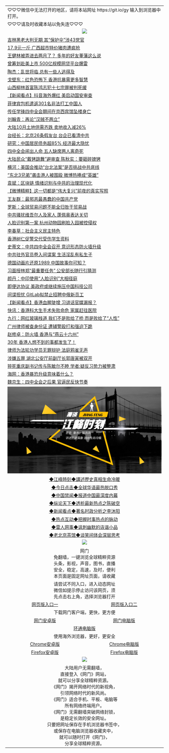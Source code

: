  <table>
<tr>
<td colspan="2" align=left>
♡♡♡微信中无法打开的地区，请将本站网址 https://git.io/gy 输入到浏览器中打开。 
 </td>
</tr>
 <tr>
 <td colspan="2" align=left>
♡♡♡请及时收藏本站以免失连♡♡♡
</td>
 </tr>
  <tr>
    <td colspan="2" align=center><img src="https://cdn.jsdelivr.net/gh/gyoupiodf/im1/%E7%BD%91%E9%97%A8%E6%96%B0%E9%97%BB1.jpg"></td>
 </tr>
<tr><td colspan="2" align="left"><a href="https://xball.casa/oo.aspx?name=c1091773&key=eqxowaguscvmxdgc&from=gy">吉林黑老大判无期 其“保护伞”涉43党官</a></td></tr>
<tr><td colspan="2" align="left"><a href="https://xball.casa/oo.aspx?name=c1091715&key=eqxowaguscvmxdgc&from=gy">17.9元一斤 广西超市特价猪肉遭疯抢</a></td></tr>
<tr><td colspan="2" align="left"><a href="https://xball.casa/oo.aspx?name=c1091241&key=eqxowaguscvmxdgc&from=gy">王健林被弄进去两月了？ 多年的好友董藩这么说</a></td></tr>
<tr><td colspan="2" align="left"><a href="https://xball.casa/oo.aspx?name=c1091821&key=eqxowaguscvmxdgc&from=gy">曾筹划赴美上市 500亿规模网贷平台爆雷</a></td></tr>
<tr><td colspan="2" align="left"><a href="https://xball.casa/oo.aspx?name=c1091871&key=eqxowaguscvmxdgc&from=gy">陶杰：乱世将临 总有一些人逃得及</a></td></tr>
<tr><td colspan="2" align="left"><a href="https://xball.casa/oo.aspx?name=c1091795&key=eqxowaguscvmxdgc&from=gy">戈壁东：红色恐怖下 香港抗暴需更多智慧</a></td></tr>
<tr><td colspan="2" align="left"><a href="https://xball.casa/oo.aspx?name=c1091710&key=eqxowaguscvmxdgc&from=gy">山西柳林首富陈鸿志犯十七宗罪被判死缓</a></td></tr>
<tr><td colspan="2" align="left"><a href="https://xball.casa/oo.aspx?name=c1091760&key=eqxowaguscvmxdgc&from=gy">【新闻看点】抖音海外爆红 美启动国安审查</a></td></tr>
<tr><td colspan="2" align="left"><a href="https://xball.casa/oo.aspx?name=c1091807&key=eqxowaguscvmxdgc&from=gy">菲律宾包机遣返301名非法打工中国人</a></td></tr>
<tr><td colspan="2" align="left"><a href="https://xball.casa/oo.aspx?name=c1091468&key=eqxowaguscvmxdgc&from=gy">传任学锋四中全会期间在京西宾馆坠楼身亡</a></td></tr>
<tr><td colspan="2" align="left"><a href="https://xball.casa/oo.aspx?name=c1091876&key=eqxowaguscvmxdgc&from=gy">刘翰青：再论“汉贼不两立”</a></td></tr>
<tr><td colspan="2" align="left"><a href="https://xball.casa/oo.aspx?name=c1091822&key=eqxowaguscvmxdgc&from=gy">大陆10月土地供需齐跌 卖地收入减26%</a></td></tr>
<tr><td colspan="2" align="left"><a href="https://xball.casa/oo.aspx?name=c1091738&key=eqxowaguscvmxdgc&from=gy">台经长：北京26条假友台 台企已看清中共</a></td></tr>
<tr><td colspan="2" align="left"><a href="https://xball.casa/oo.aspx?name=c1091752&key=eqxowaguscvmxdgc&from=gy">研究：中国居民债务超85% 经济最大隐忧</a></td></tr>
<tr><td colspan="2" align="left"><a href="https://xball.casa/oo.aspx?name=c1091614&key=eqxowaguscvmxdgc&from=gy">四中全会闹出人命 五人缺席两人离奇死</a></td></tr>
<tr><td colspan="2" align="left"><a href="https://xball.casa/oo.aspx?name=c1091612&key=eqxowaguscvmxdgc&from=gy">大陆民众“戴铐跳舞”避审查 陈秋实：要砸碎镣铐</a></td></tr>
<tr><td colspan="2" align="left"><a href="https://xball.casa/oo.aspx?name=c1091883&key=eqxowaguscvmxdgc&from=gy">横河：美国会推动“台北法案”是否挑战中共底线</a></td></tr>
<tr><td colspan="2" align="left"><a href="https://xball.casa/oo.aspx?name=c1091627&key=eqxowaguscvmxdgc&from=gy">“东北3兄弟”袭击港人被围殴 微博热捧成“英雄”</a></td></tr>
<tr><td colspan="2" align="left"><a href="https://xball.casa/oo.aspx?name=c1091759&key=eqxowaguscvmxdgc&from=gy">袁斌：区块链 情绪识别与中共的治理现代化</a></td></tr>
<tr><td colspan="2" align="left"><a href="https://xball.casa/oo.aspx?name=c1091690&key=eqxowaguscvmxdgc&from=gy">【微博精粹】这一切都是“伟大复兴”前夜的真实写照</a></td></tr>
<tr><td colspan="2" align="left"><a href="https://xball.casa/oo.aspx?name=c1091891&key=eqxowaguscvmxdgc&from=gy">王友群：最邪恶最愚蠢的中国共产党</a></td></tr>
<tr><td colspan="2" align="left"><a href="https://xball.casa/oo.aspx?name=c1091728&key=eqxowaguscvmxdgc&from=gy">罗斯：全球贸易问题不能全归咎于贸易战</a></td></tr>
<tr><td colspan="2" align="left"><a href="https://xball.casa/oo.aspx?name=c1091762&key=eqxowaguscvmxdgc&from=gy">中共骚扰维吾尔人及家人 蓬佩奥表达关切</a></td></tr>
<tr><td colspan="2" align="left"><a href="https://xball.casa/oo.aspx?name=c1091799&key=eqxowaguscvmxdgc&from=gy">人脸识别第一案 杭州动物园刷脸入园被控侵权</a></td></tr>
<tr><td colspan="2" align="left"><a href="https://xball.casa/oo.aspx?name=c1091701&key=eqxowaguscvmxdgc&from=gy">李春草：社会主义民主特色</a></td></tr>
<tr><td colspan="2" align="left"><a href="https://xball.casa/oo.aspx?name=c1091814&key=eqxowaguscvmxdgc&from=gy">香港树仁促警交代受伤学生资料</a></td></tr>
<tr><td colspan="2" align="left"><a href="https://xball.casa/oo.aspx?name=c1091873&key=eqxowaguscvmxdgc&from=gy">史蒂文：中共四中全会召开 意识形态防火墙升级</a></td></tr>
<tr><td colspan="2" align="left"><a href="https://xball.casa/oo.aspx?name=c1091470&key=eqxowaguscvmxdgc&from=gy">中共驻外官员卷入间谍案 生活淫乱有私生子</a></td></tr>
<tr><td colspan="2" align="left"><a href="https://xball.casa/oo.aspx?name=c1091658&key=eqxowaguscvmxdgc&from=gy">德国动画片还原1989 中国故事你可知？</a></td></tr>
<tr><td colspan="2" align="left"><a href="https://xball.casa/oo.aspx?name=c1091575&key=eqxowaguscvmxdgc&from=gy">习面授林郑“最重要任务” 公安部长随行引猜测</a></td></tr>
<tr><td colspan="2" align="left"><a href="https://xball.casa/oo.aspx?name=c1091756&key=eqxowaguscvmxdgc&from=gy">颜丹：中印使用“人脸识别”大相径庭</a></td></tr>
<tr><td colspan="2" align="left"><a href="https://xball.casa/oo.aspx?name=c1091737&key=eqxowaguscvmxdgc&from=gy">即便达协议 美政府或继续施压中国科技公司</a></td></tr>
<tr><td colspan="2" align="left"><a href="https://xball.casa/oo.aspx?name=c1091763&key=eqxowaguscvmxdgc&from=gy">间谍担忧 GitLab拟禁止招聘中俄新员工</a></td></tr>
<tr><td colspan="2" align="left"><a href="https://xball.casa/oo.aspx?name=c1091484&key=eqxowaguscvmxdgc&from=gy">【新闻看点】香港血腥陡增 习讲话官媒漏报？</a></td></tr>
<tr><td colspan="2" align="left"><a href="https://xball.casa/oo.aspx?name=c1091659&key=eqxowaguscvmxdgc&from=gy">快讯：香港科大生手术失败命危 家属赶往医院</a></td></tr>
<tr><td colspan="2" align="left"><a href="https://xball.casa/oo.aspx?name=c1091682&key=eqxowaguscvmxdgc&from=gy">九行：网红玻璃栈道 我们不是败给了桥  而是败给了‌‌‌‌“人性‌‌‌‌”</a></td></tr>
<tr><td colspan="2" align="left"><a href="https://xball.casa/oo.aspx?name=c1091829&key=eqxowaguscvmxdgc&from=gy">广州律师被查身份证 遭辅警殴打和强迫下跪</a></td></tr>
<tr><td colspan="2" align="left"><a href="https://xball.casa/oo.aspx?name=c1091875&key=eqxowaguscvmxdgc&from=gy">赵修卓：防火墙 香港与“燕云十六州”</a></td></tr>
<tr><td colspan="2" align="left"><a href="https://xball.casa/oo.aspx?name=c1091688&key=eqxowaguscvmxdgc&from=gy">30年 香港人想不到的事都发生了！</a></td></tr>
<tr><td colspan="2" align="left"><a href="https://xball.casa/oo.aspx?name=c1091793&key=eqxowaguscvmxdgc&from=gy">律师为法轮功学员无罪辩护 法庭鸦雀无声</a></td></tr>
<tr><td colspan="2" align="left"><a href="https://xball.casa/oo.aspx?name=c1091711&key=eqxowaguscvmxdgc&from=gy">涉嫌五罪 湖北公安厅前副厅长郭唐寅被双开</a></td></tr>
<tr><td colspan="2" align="left"><a href="https://xball.casa/oo.aspx?name=c1091535&key=eqxowaguscvmxdgc&from=gy">猝死重庆副书记传与陈敏尔不睦 学者:疑反习势力被整肃</a></td></tr>
<tr><td colspan="2" align="left"><a href="https://xball.casa/oo.aspx?name=c1091890&key=eqxowaguscvmxdgc&from=gy">海网：香港暴恐升级意味着什么？</a></td></tr>
<tr><td colspan="2" align="left"><a href="https://xball.casa/oo.aspx?name=c1091672&key=eqxowaguscvmxdgc&from=gy">魏京生：四中全会之后果 官逼民反快节奏</a></td></tr>

 <tr>
   <td colspan="2" align=center><img src="https://github.com/gyoupiodf/im1/blob/master/jf-1.jpg"></td>
  </tr>
   <tr>
   <td colspan="2" align=center> 
<a href="https://xball.casa/oo.aspx?name=c922850&key=eqxowaguscvmxdgc&from=gy&tag=9877">◆江峰時刻◆講述歷史真相生命冷暖</a><br/>
    </td>
  </tr>
   <tr>
   <td colspan="2" align=center> 
<a href="https://xball.casa/oo.aspx?name=c816850&key=eqxowaguscvmxdgc&from=gy&tag=9877">◆今日点击◆全球华语最热脱口秀</a><br/>
    </td>
  </tr>
  <tr>
  <td colspan="2" align=center>
<a href="https://xball.casa/oo.aspx?name=c816860&key=eqxowaguscvmxdgc&from=gy&tag=99733110">◆中国禁闻◆报道中国最深度内幕</a><br/>
   </tr>
  <tr>
     <td colspan="2" align=center>
<a href="https://xball.casa/oo.aspx?name=c816855&key=eqxowaguscvmxdgc&from=gy&tag=997110">◆纵论天下◆透析最新热点之陈破空</a><br/>
   </tr>
   <tr>
      <td colspan="2" align=center>
<a href="https://xball.casa/oo.aspx?name=c838308&key=eqxowaguscvmxdgc&from=gy&tag=9973110">◆新闻看点◆著名时政分析之李沐阳</a><br/>
   </tr>
   <tr>
     <td colspan="2" align=center>
<a href="https://xball.casa/oo.aspx?name=c816852&key=eqxowaguscvmxdgc&from=gy&tag=9733110">◆热点互动◆把握时事热点的脉动</a><br/>
   </tr>
   <tr>
      <td colspan="2" align=center>
<a href="https://xball.casa/oo.aspx?name=c816694&key=eqxowaguscvmxdgc&from=gy&tag=93310">◆雷人网事◆讽刺幽默的诙谐小品</a><br/>
   </tr>
   <tr>
    <td colspan="2" align=center>
<a href="https://xball.casa/oo.aspx?name=c816650&key=eqxowaguscvmxdgc&from=gy&tag=9973110">◆老北京茶馆◆谈笑间体会深层思考</a><br/>
   </tr>
 <tr>
    <td colspan="2" align="center"><img src="https://gitlab.com/ogate2/up/raw/master/_/oGate65.jpg"/></td>
  </tr>
  <tr>
    <td colspan="2" align="center">网门<br/>免翻墙，一键浏览全球精粹资源<br/>头条，影视，声音，图书，直播<br/>安全，稳定，高速，及时，便利<br/>本页面是固定网址页面，请收藏</td>
  <tr>
  <tr>
    <td colspan="2" align="center">请尝试不同入口，进入动态网址<br/>微信如提示停止访问该网页，须<br/>先点击右上角，选择浏览器打开</td>
  <tr>
  <tr>
    <td align="center"><a href="https://gl.githack.com/ofile/up/raw/master/showm.htm">网页版入口一</a></td>
    <td align="center"><a href="https://lijcxlvzmlxs.xroot.pw/oo.aspx?key=mvmsehdxxcbsukzw&from=ogHomel">网页版入口二</a></td>
  </tr>
  <tr>
    <td colspan="2" align="center">下载网门客户端，更快，更方便</td>
  <tr>
  <tr>
    <td align="center"><a href="https://gitlab.com/ogate2/up/raw/master/_/oGatea.apk">网门安卓版</a></td>
    <td align="center"><a href="https://gitlab.com/ogate2/up/raw/master/_/oGate.zip">网门电脑版</a></td>
  </tr>
  <tr>
    <td colspan="2" align="center"><a href="https://gitlab.com/ogate2/up/raw/master/_/oPipe.zip">环通电脑版</a></td>
  </tr>
  <tr>
    <td colspan="2" align="center">使用海外浏览器，更好，更安全</td>
  <tr>
  <tr>
    <td align="center"><a href="https://gitlab.com/ogate2/up/raw/master/_/Chrome.apk">Chrome安卓版</a></td>
    <td align="center"><a href="https://gitlab.com/ogate2/up/raw/master/_/Chrome.zip">Chrome电脑版</a></td>
  </tr>
  <tr>
    <td align="center"><a href="https://gitlab.com/ogate2/up/raw/master/_/Firefox.apk">Firefox安卓版</a></td>
    <td align="center"><a href="https://gitlab.com/ogate2/up/raw/master/_/Firefox.zip">Firefox电脑版</a></td>
  </tr>
  <tr>
    <td colspan="2" align="center"><img src="https://gitlab.com/ogate2/up/raw/master/_/oGate640.jpg"/></td>
  </tr>
  <tr>
    <td colspan="2" align="center">
大陆用户无需翻墙，<br/>
直接登入《网门》网站，<br/>就可以分享全球精粹资源。<br/>
《网门》揭开网络时代的新视角，<br/>引领网络时代的新风尚。<br/>
《网门》适合手机、平板、电脑等<br/>所有网络终端用户。<br/>
《网门》无需翻墙突破网络封锁，<br/>是稳定长效的安全网址。<br/>
只要把网址保存在手机浏览器书签中，<br/>或保存在电脑浏览器收藏夹中，<br/>
就可以随时打开《网门》，<br/>
分享全球精粹资源。</td>
  </tr>
</table>


